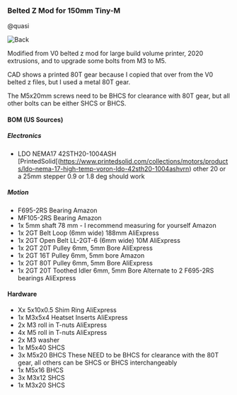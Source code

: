 ### Belted Z Mod for 150mm Tiny-M

@quasi

![Back](https://github.com/gsl12/Tiny-M/blob/master/usermods/belted_z_mod_150mm/Images/CAD%20back.png)

Modified from V0 belted z mod for large build volume printer, 2020 extrusions, and to upgrade some bolts from M3 to M5.

CAD shows a printed 80T gear because I copied that over from the V0 belted z files, but I used a metal 80T gear.

The M5x20mm screws need to be BHCS for clearance with 80T gear, but all other bolts can be either SHCS or BHCS.

#### BOM (US Sources)
##### Electronics	
- LDO NEMA17 42STH20-1004ASH	[PrintedSolid[(https://www.printedsolid.com/collections/motors/products/ldo-nema-17-high-temp-voron-ldo-42sth20-1004ashvrn)  other 20 or a 25mm stepper 0.9 or 1.8 deg should work
##### Motion	
- F695-2RS Bearing			Amazon
- MF105-2RS Bearing			Amazon
- 1x 5mm shaft	78 mm	- I recommend measuring for yourself	Amazon
- 1x 2GT Belt Loop (6mm wide) 188mm			AliExpress
- 1x 2GT Open Belt LL-2GT-6 (6mm wide) 10M			AliExpress
- 1x 2GT 20T Pulley 6mm, 5mm Bore			AliExpress
- 1x 2GT 16T Pulley 6mm, 5mm bore			Amazon
- 1x 2GT 80T Pulley 6mm, 5mm Bore			AliExpress
- 1x 2GT 20T Toothed Idler 6mm, 5mm Bore		Alternate to 2 F695-2RS bearings	AliExpress
#### Hardware	
- Xx 5x10x0.5 Shim Ring			AliExpress
- 1x M3x5x4 Heatset Inserts		AliExpress
- 2x M3 roll in T-nuts		AliExpress
- 4x M5 roll in T-nuts			AliExpress
- 2x M3 washer			
- 1x M5x40 SHCS			
- 3x M5x20 BHCS		These NEED to be BHCS for clearance with the 80T gear, all others can be SHCS or BHCS interchangeably	
- 1x M5x16 BHCS			
- 3x M3x12 SHCS			
- 1x M3x20 SHCS			
	

